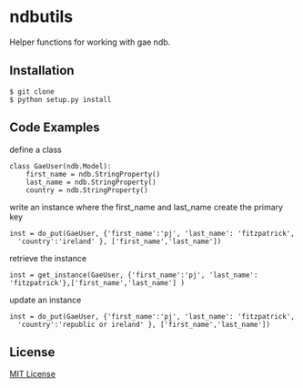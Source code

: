 
# ndbutils

Helper functions for working with gae ndb.


## Installation

```
$ git clone
$ python setup.py install
```

## Code Examples

define a class
```
class GaeUser(ndb.Model):
    first_name = ndb.StringProperty()
    last_name = ndb.StringProperty()
    country = ndb.StringProperty()
```

write an instance where the first_name and last_name create the primary key    

```
inst = do_put(GaeUser, {'first_name':'pj', 'last_name': 'fitzpatrick',
  'country':'ireland' }, ['first_name','last_name'])
```

retrieve the instance
```
inst = get_instance(GaeUser, {'first_name':'pj', 'last_name': 'fitzpatrick'},['first_name','last_name'] )
```

update an instance
```
inst = do_put(GaeUser, {'first_name':'pj', 'last_name': 'fitzpatrick',
  'country':'republic or ireland' }, ['first_name','last_name'])
```


## License

[MIT License](http://en.wikipedia.org/wiki/MIT_License)
